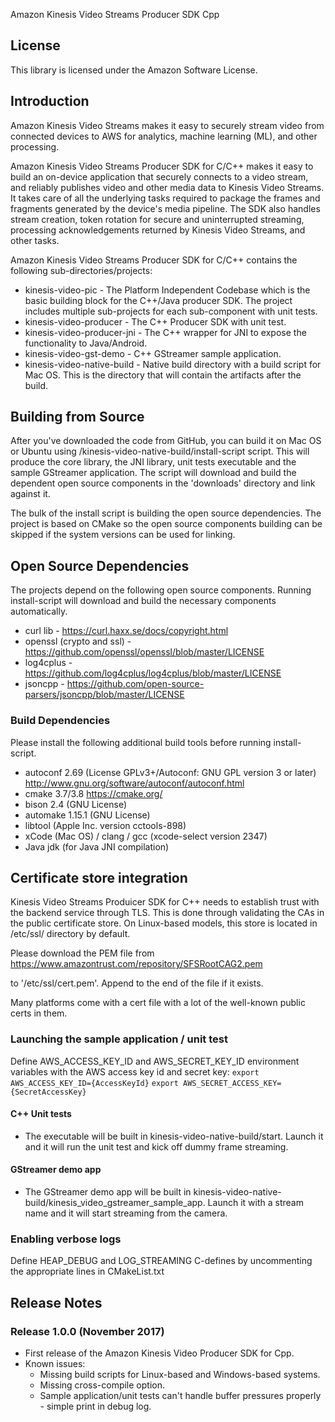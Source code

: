 Amazon Kinesis Video Streams Producer SDK Cpp

## License

This library is licensed under the Amazon Software License.

## Introduction
Amazon Kinesis Video Streams makes it easy to securely stream video from connected devices to AWS for analytics, machine learning (ML), and other processing. 

Amazon Kinesis Video Streams Producer SDK for C/C++ makes it easy to build an on-device application that securely connects to a video stream, and reliably publishes video and other media data to Kinesis Video Streams. It takes care of all the underlying tasks required to package the frames and fragments generated by the device's media pipeline. The SDK also handles stream creation, token rotation for secure and uninterrupted streaming, processing acknowledgements returned by Kinesis Video Streams, and other tasks.  

Amazon Kinesis Video Streams Producer SDK for C/C++ contains the following sub-directories/projects:
* kinesis-video-pic - The Platform Independent Codebase which is the basic building block for the C++/Java producer SDK. The project includes multiple sub-projects for each sub-component with unit tests.
* kinesis-video-producer - The C++ Producer SDK with unit test.
* kinesis-video-producer-jni - The C++ wrapper for JNI to expose the functionality to Java/Android.
* kinesis-video-gst-demo - C++ GStreamer sample application.
* kinesis-video-native-build - Native build directory with a build script for Mac OS. This is the directory that will contain the artifacts after the build.

## Building from Source
After you've downloaded the code from GitHub, you can build it on Mac OS or Ubuntu using /kinesis-video-native-build/install-script script. This will produce the core library, the JNI library, unit tests executable and the sample GStreamer application. The script will download and build the dependent open source components in the 'downloads' directory and link against it. 

The bulk of the install script is building the open source dependencies. The project is based on CMake so the open source components building can be skipped if the system versions can be used for linking.

## Open Source Dependencies
The projects depend on the following open source components. Running install-script will download and build the necessary components automatically.

* curl lib - https://curl.haxx.se/docs/copyright.html
* openssl (crypto and ssl) - https://github.com/openssl/openssl/blob/master/LICENSE
* log4cplus - https://github.com/log4cplus/log4cplus/blob/master/LICENSE
* jsoncpp - https://github.com/open-source-parsers/jsoncpp/blob/master/LICENSE

### Build Dependencies 
Please install the following additional build tools before running install-script.
* autoconf 2.69 (License GPLv3+/Autoconf: GNU GPL version 3 or later) http://www.gnu.org/software/autoconf/autoconf.html
* cmake 3.7/3.8 https://cmake.org/
* bison 2.4 (GNU License)
* automake 1.15.1 (GNU License)
* libtool (Apple Inc. version cctools-898)
* xCode (Mac OS) / clang / gcc (xcode-select version 2347)
* Java jdk (for Java JNI compilation)

## Certificate store integration
Kinesis Video Streams Produicer SDK for C++ needs to establish trust with the backend service through TLS. This is done through validating the CAs in the public certificate store. On Linux-based models, this store is located in /etc/ssl/ directory by default. 

Please download the PEM file from 
https://www.amazontrust.com/repository/SFSRootCAG2.pem
 
to '/etc/ssl/cert.pem'. Append to the end of the file if it exists.

Many platforms come with a cert file with a lot of the well-known public certs in them.


### Launching the sample application / unit test
Define AWS_ACCESS_KEY_ID and AWS_SECRET_KEY_ID environment variables with the AWS access key id and secret key:
`export AWS_ACCESS_KEY_ID={AccessKeyId}`
`export AWS_SECRET_ACCESS_KEY={SecretAccessKey}`

#### C++ Unit tests
* The executable will be built in kinesis-video-native-build/start. Launch it and it will run the unit test and kick off dummy frame streaming.

#### GStreamer demo app
* The GStreamer demo app will be built in kinesis-video-native-build/kinesis_video_gstreamer_sample_app. Launch it with a stream name and it will start streaming from the camera.

### Enabling verbose logs
Define HEAP_DEBUG and LOG_STREAMING C-defines by uncommenting the appropriate lines in CMakeList.txt

## Release Notes
### Release 1.0.0 (November 2017)
* First release of the Amazon Kinesis Video Producer SDK for Cpp.
* Known issues:
    * Missing build scripts for Linux-based and Windows-based systems.
    * Missing cross-compile option.
    * Sample application/unit tests can't handle buffer pressures properly - simple print in debug log.
